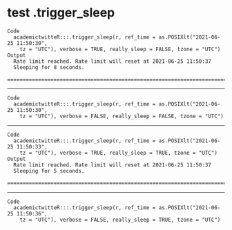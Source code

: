 # test .trigger_sleep

    Code
      academictwitteR:::.trigger_sleep(r, ref_time = as.POSIXlt("2021-06-25 11:50:30",
        tz = "UTC"), verbose = TRUE, really_sleep = FALSE, tzone = "UTC")
    Output
      Rate limit reached. Rate limit will reset at 2021-06-25 11:50:37 
      Sleeping for 8 seconds. 
      ================================================================================

---

    Code
      academictwitteR:::.trigger_sleep(r, ref_time = as.POSIXlt("2021-06-25 11:50:30",
        tz = "UTC"), verbose = FALSE, really_sleep = FALSE, tzone = "UTC")

---

    Code
      academictwitteR:::.trigger_sleep(r, ref_time = as.POSIXlt("2021-06-25 11:50:33",
        tz = "UTC"), verbose = TRUE, really_sleep = TRUE, tzone = "UTC")
    Output
      Rate limit reached. Rate limit will reset at 2021-06-25 11:50:37 
      Sleeping for 5 seconds. 
      ================================================================================

---

    Code
      academictwitteR:::.trigger_sleep(r, ref_time = as.POSIXlt("2021-06-25 11:50:36",
        tz = "UTC"), verbose = FALSE, really_sleep = TRUE, tzone = "UTC")

